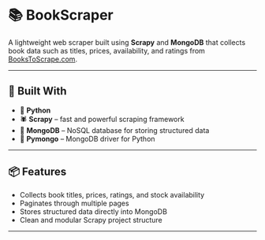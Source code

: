 # 📚 BookScraper

A lightweight web scraper built using **Scrapy** and **MongoDB** that collects book data such as titles, prices, availability, and ratings from [BooksToScrape.com](http://books.toscrape.com).

---

## 🔧 Built With

- 🐍 **Python**
- 🕷 **Scrapy** – fast and powerful scraping framework
- 🍃 **MongoDB** – NoSQL database for storing structured data
- 🧪 **Pymongo** – MongoDB driver for Python

---

## 📦 Features

- Collects book titles, prices, ratings, and stock availability
- Paginates through multiple pages
- Stores structured data directly into MongoDB
- Clean and modular Scrapy project structure

---
